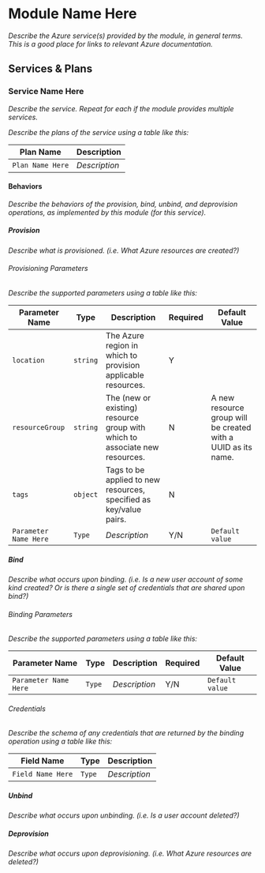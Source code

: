 # Module Name Here

_Describe the Azure service(s) provided by the module, in general terms. This is a good place for links to relevant Azure documentation._

## Services & Plans

### Service Name Here

_Describe the service. Repeat for each if the module provides multiple services._

_Describe the plans of the service using a table like this:_

| Plan Name | Description |
|-----------|-------------|
| `Plan Name Here` | _Description_ |

#### Behaviors

_Describe the behaviors of the provision, bind, unbind, and deprovision operations, as implemented by this module (for this service)._

##### Provision
  
_Describe what is provisioned. (i.e. What Azure resources are created?)_

###### Provisioning Parameters

_Describe the supported parameters using a table like this:_

| Parameter Name | Type | Description | Required | Default Value |
|----------------|------|-------------|----------|---------------|
| `location` | `string` | The Azure region in which to provision applicable resources. | Y | |
| `resourceGroup` | `string` | The (new or existing) resource group with which to associate new resources. | N | A new resource group will be created with a UUID as its name. |
| `tags` | `object` | Tags to be applied to new resources, specified as key/value pairs. | N | |
| `Parameter Name Here` | `Type` | _Description_ | Y/N |  `Default value` |
  
##### Bind
  
_Describe what occurs upon binding. (i.e. Is a new user account of some kind
created? Or is there a single set of credentials that are shared upon bind?)_

###### Binding Parameters

_Describe the supported parameters using a table like this:_

| Parameter Name | Type | Description | Required | Default Value |
|----------------|------|-------------|----------|---------------|
| `Parameter Name Here` | `Type` | _Description_ | Y/N |  `Default value` |


###### Credentials

_Describe the schema of any credentials that are returned by the binding
operation using a table like this:_

| Field Name | Type | Description |
|------------|------|-------------|
| `Field Name Here` | `Type` | _Description_ |

##### Unbind

_Describe what occurs upon unbinding. (i.e. Is a user account deleted?)_
  
##### Deprovision

_Describe what occurs upon deprovisioning. (i.e. What Azure resources are deleted?)_

